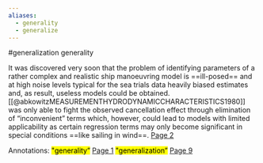 ```yaml
---
aliases:
  - generality
  - generalize
---
```



#generalization generality

It was discovered very soon that the problem of identifying parameters of a rather complex and realistic ship manoeuvring model is ==ill-posed== and at high noise levels typical for the sea trials data heavily biased estimates and, as result, useless models could be obtained. [[@abkowitzMEASUREMENTHYDRODYNAMICCHARACTERISTICS1980]] was only able to fight the observed cancellation effect through elimination of “inconvenient” terms which, however, could lead to models with limited applicability as certain regression terms may only become significant in special conditions ==like sailing in wind==. [Page 2](zotero://open-pdf/library/items/WD85S9FS?page=2&annotation=GK38AL6F) 

Annotations:
<mark class="hltr-green">"generality”</mark> [Page 1](zotero://open-pdf/library/items/GHSB3SIB?page=1&annotation=LMC9KZR5) 
<mark class="hltr-yellow">"generalization”</mark> [Page 9](zotero://open-pdf/library/items/T97MC9QL?page=9&annotation=NN5HZ2IN) 
